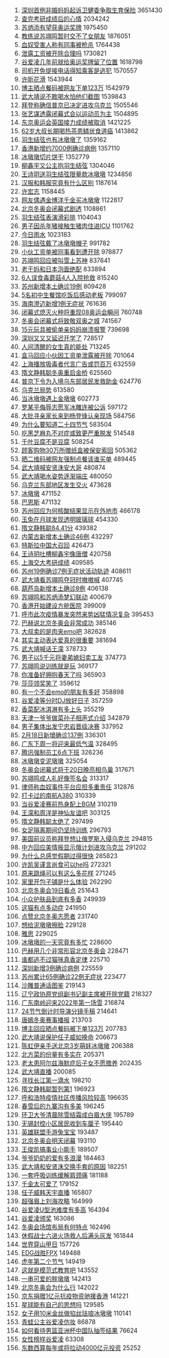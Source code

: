 1. [深圳首例非婚妈妈起诉卫健委争取生育保险](https://s.weibo.com//weibo?q=%23%E6%B7%B1%E5%9C%B3%E9%A6%96%E4%BE%8B%E9%9D%9E%E5%A9%9A%E5%A6%88%E5%A6%88%E8%B5%B7%E8%AF%89%E5%8D%AB%E5%81%A5%E5%A7%94%E4%BA%89%E5%8F%96%E7%94%9F%E8%82%B2%E4%BF%9D%E9%99%A9%23&Refer=top) 3651430
2. [查完考研成绩后的心情](https://s.weibo.com//weibo?q=%23%E6%9F%A5%E5%AE%8C%E8%80%83%E7%A0%94%E6%88%90%E7%BB%A9%E5%90%8E%E7%9A%84%E5%BF%83%E6%83%85%23&Refer=top) 2034242
3. [苏炳添有望获奥运奖牌](https://s.weibo.com//weibo?q=%23%E8%8B%8F%E7%82%B3%E6%B7%BB%E6%9C%89%E6%9C%9B%E8%8E%B7%E5%A5%A5%E8%BF%90%E5%A5%96%E7%89%8C%23&Refer=top) 1975450
4. [教练说苏翊鸣暂时交不了女朋友](https://s.weibo.com//weibo?q=%23%E6%95%99%E7%BB%83%E8%AF%B4%E8%8B%8F%E7%BF%8A%E9%B8%A3%E6%9A%82%E6%97%B6%E4%BA%A4%E4%B8%8D%E4%BA%86%E5%A5%B3%E6%9C%8B%E5%8F%8B%23&Refer=top) 1876051
5. [血奴受害人称有同事被枪杀](https://s.weibo.com//weibo?q=%23%E8%A1%80%E5%A5%B4%E5%8F%97%E5%AE%B3%E4%BA%BA%E7%A7%B0%E6%9C%89%E5%90%8C%E4%BA%8B%E8%A2%AB%E6%9E%AA%E6%9D%80%23&Refer=top) 1764438
6. [泄露工资被开除合理吗](https://s.weibo.com//weibo?q=%23%E6%B3%84%E9%9C%B2%E5%B7%A5%E8%B5%84%E8%A2%AB%E5%BC%80%E9%99%A4%E5%90%88%E7%90%86%E5%90%97%23&Refer=top) 1730821
7. [谷爱凌几年前就给奥运奖牌留了位置](https://s.weibo.com//weibo?q=%23%E8%B0%B7%E7%88%B1%E5%87%8C%E5%87%A0%E5%B9%B4%E5%89%8D%E5%B0%B1%E7%BB%99%E5%A5%A5%E8%BF%90%E5%A5%96%E7%89%8C%E7%95%99%E4%BA%86%E4%BD%8D%E7%BD%AE%23&Refer=top) 1618798
8. [司机开免提接电话得知乘客是逃犯](https://s.weibo.com//weibo?q=%23%E5%8F%B8%E6%9C%BA%E5%BC%80%E5%85%8D%E6%8F%90%E6%8E%A5%E7%94%B5%E8%AF%9D%E5%BE%97%E7%9F%A5%E4%B9%98%E5%AE%A2%E6%98%AF%E9%80%83%E7%8A%AF%23&Refer=top) 1570557
9. [许昕花滑](https://s.weibo.com//weibo?q=%23%E8%AE%B8%E6%98%95%E8%8A%B1%E6%BB%91%23&Refer=top) 1543944
10. [博主晒点餐码被网友下单123万](https://s.weibo.com//weibo?q=%23%E5%8D%9A%E4%B8%BB%E6%99%92%E7%82%B9%E9%A4%90%E7%A0%81%E8%A2%AB%E7%BD%91%E5%8F%8B%E4%B8%8B%E5%8D%95123%E4%B8%87%23&Refer=top) 1542979
11. [武大靖说不敢喝水怕他们截图](https://s.weibo.com//weibo?q=%23%E6%AD%A6%E5%A4%A7%E9%9D%96%E8%AF%B4%E4%B8%8D%E6%95%A2%E5%96%9D%E6%B0%B4%E6%80%95%E4%BB%96%E4%BB%AC%E6%88%AA%E5%9B%BE%23&Refer=top) 1539843
12. [拜登称确信普京已决定进攻乌克兰](https://s.weibo.com//weibo?q=%23%E6%8B%9C%E7%99%BB%E7%A7%B0%E7%A1%AE%E4%BF%A1%E6%99%AE%E4%BA%AC%E5%B7%B2%E5%86%B3%E5%AE%9A%E8%BF%9B%E6%94%BB%E4%B9%8C%E5%85%8B%E5%85%B0%23&Refer=top) 1505546
13. [张艺谋透露闭幕式会以运动员为主](https://s.weibo.com//weibo?q=%23%E5%BC%A0%E8%89%BA%E8%B0%8B%E9%80%8F%E9%9C%B2%E9%97%AD%E5%B9%95%E5%BC%8F%E4%BC%9A%E4%BB%A5%E8%BF%90%E5%8A%A8%E5%91%98%E4%B8%BA%E4%B8%BB%23&Refer=top) 1504895
14. [东京奥运会英国接力成绩被取消](https://s.weibo.com//weibo?q=%23%E4%B8%9C%E4%BA%AC%E5%A5%A5%E8%BF%90%E4%BC%9A%E8%8B%B1%E5%9B%BD%E6%8E%A5%E5%8A%9B%E6%88%90%E7%BB%A9%E8%A2%AB%E5%8F%96%E6%B6%88%23&Refer=top) 1421225
15. [62岁大叔长期喝热茶患鳞状食道癌](https://s.weibo.com//weibo?q=%2362%E5%B2%81%E5%A4%A7%E5%8F%94%E9%95%BF%E6%9C%9F%E5%96%9D%E7%83%AD%E8%8C%B6%E6%82%A3%E9%B3%9E%E7%8A%B6%E9%A3%9F%E9%81%93%E7%99%8C%23&Refer=top) 1413862
16. [羽生结弦也有冰墩墩了](https://s.weibo.com//weibo?q=%23%E7%BE%BD%E7%94%9F%E7%BB%93%E5%BC%A6%E4%B9%9F%E6%9C%89%E5%86%B0%E5%A2%A9%E5%A2%A9%E4%BA%86%23&Refer=top) 1359162
17. [香港新增约7000例确诊病例](https://s.weibo.com//weibo?q=%23%E9%A6%99%E6%B8%AF%E6%96%B0%E5%A2%9E%E7%BA%A67000%E4%BE%8B%E7%A1%AE%E8%AF%8A%E7%97%85%E4%BE%8B%23&Refer=top) 1357110
18. [冰墩墩切片饼干](https://s.weibo.com//weibo?q=%E5%86%B0%E5%A2%A9%E5%A2%A9%E5%88%87%E7%89%87%E9%A5%BC%E5%B9%B2&Refer=top) 1352779
19. [柳鑫宇又公主抱羽生结弦](https://s.weibo.com//weibo?q=%23%E6%9F%B3%E9%91%AB%E5%AE%87%E5%8F%88%E5%85%AC%E4%B8%BB%E6%8A%B1%E7%BE%BD%E7%94%9F%E7%BB%93%E5%BC%A6%23&Refer=top) 1304046
20. [王诗玥送羽生结弦限量款冰墩墩](https://s.weibo.com//weibo?q=%23%E7%8E%8B%E8%AF%97%E7%8E%A5%E9%80%81%E7%BE%BD%E7%94%9F%E7%BB%93%E5%BC%A6%E9%99%90%E9%87%8F%E6%AC%BE%E5%86%B0%E5%A2%A9%E5%A2%A9%23&Refer=top) 1234856
21. [汉服和韩服究竟有什么区别](https://s.weibo.com//weibo?q=%E6%B1%89%E6%9C%8D%E5%92%8C%E9%9F%A9%E6%9C%8D%E7%A9%B6%E7%AB%9F%E6%9C%89%E4%BB%80%E4%B9%88%E5%8C%BA%E5%88%AB&Refer=top) 1187614
22. [许宏志](https://s.weibo.com//weibo?q=%E8%AE%B8%E5%AE%8F%E5%BF%97&Refer=top) 1158445
23. [网友偶遇金博洋千金买冰墩墩](https://s.weibo.com//weibo?q=%23%E7%BD%91%E5%8F%8B%E5%81%B6%E9%81%87%E9%87%91%E5%8D%9A%E6%B4%8B%E5%8D%83%E9%87%91%E4%B9%B0%E5%86%B0%E5%A2%A9%E5%A2%A9%23&Refer=top) 1122817
24. [北京冬奥会闭幕式剧透](https://s.weibo.com//weibo?q=%23%E5%8C%97%E4%BA%AC%E5%86%AC%E5%A5%A5%E4%BC%9A%E9%97%AD%E5%B9%95%E5%BC%8F%E5%89%A7%E9%80%8F%23&Refer=top) 1108861
25. [羽生结弦表演滑彩排](https://s.weibo.com//weibo?q=%23%E7%BE%BD%E7%94%9F%E7%BB%93%E5%BC%A6%E8%A1%A8%E6%BC%94%E6%BB%91%E5%BD%A9%E6%8E%92%23&Refer=top) 1104043
26. [男子因杀年猪接触生猪肉住进ICU](https://s.weibo.com//weibo?q=%23%E7%94%B7%E5%AD%90%E5%9B%A0%E6%9D%80%E5%B9%B4%E7%8C%AA%E6%8E%A5%E8%A7%A6%E7%94%9F%E7%8C%AA%E8%82%89%E4%BD%8F%E8%BF%9BICU%23&Refer=top) 1101762
27. [今日雨水](https://s.weibo.com//weibo?q=%23%E4%BB%8A%E6%97%A5%E9%9B%A8%E6%B0%B4%23&Refer=top) 1023183
28. [羽生结弦戴了冰墩墩帽子](https://s.weibo.com//weibo?q=%23%E7%BE%BD%E7%94%9F%E7%BB%93%E5%BC%A6%E6%88%B4%E4%BA%86%E5%86%B0%E5%A2%A9%E5%A2%A9%E5%B8%BD%E5%AD%90%23&Refer=top) 991782
29. [小伙工资单被同事看到遭开除](https://s.weibo.com//weibo?q=%23%E5%B0%8F%E4%BC%99%E5%B7%A5%E8%B5%84%E5%8D%95%E8%A2%AB%E5%90%8C%E4%BA%8B%E7%9C%8B%E5%88%B0%E9%81%AD%E5%BC%80%E9%99%A4%23&Refer=top) 978877
30. [苏翊鸣回应被叫雪上苏神](https://s.weibo.com//weibo?q=%23%E8%8B%8F%E7%BF%8A%E9%B8%A3%E5%9B%9E%E5%BA%94%E8%A2%AB%E5%8F%AB%E9%9B%AA%E4%B8%8A%E8%8B%8F%E7%A5%9E%23&Refer=top) 837641
31. [老干妈和日本泡面绝配](https://s.weibo.com//weibo?q=%E8%80%81%E5%B9%B2%E5%A6%88%E5%92%8C%E6%97%A5%E6%9C%AC%E6%B3%A1%E9%9D%A2%E7%BB%9D%E9%85%8D&Refer=top) 833894
32. [6人误食毒蘑菇4人入院抢救](https://s.weibo.com//weibo?q=%236%E4%BA%BA%E8%AF%AF%E9%A3%9F%E6%AF%92%E8%98%91%E8%8F%874%E4%BA%BA%E5%85%A5%E9%99%A2%E6%8A%A2%E6%95%91%23&Refer=top) 815240
33. [苏州新增本土确诊19例](https://s.weibo.com//weibo?q=%23%E8%8B%8F%E5%B7%9E%E6%96%B0%E5%A2%9E%E6%9C%AC%E5%9C%9F%E7%A1%AE%E8%AF%8A19%E4%BE%8B%23&Refer=top) 809428
34. [5名初中生餐馆吃饭后感动老板](https://s.weibo.com//weibo?q=%235%E5%90%8D%E5%88%9D%E4%B8%AD%E7%94%9F%E9%A4%90%E9%A6%86%E5%90%83%E9%A5%AD%E5%90%8E%E6%84%9F%E5%8A%A8%E8%80%81%E6%9D%BF%23&Refer=top) 799097
35. [海南澄迈新增1例无症状](https://s.weibo.com//weibo?q=%23%E6%B5%B7%E5%8D%97%E6%BE%84%E8%BF%88%E6%96%B0%E5%A2%9E1%E4%BE%8B%E6%97%A0%E7%97%87%E7%8A%B6%23&Refer=top) 761636
36. [闭幕式熄灭火种将重现08奥运会瞬间](https://s.weibo.com//weibo?q=%23%E9%97%AD%E5%B9%95%E5%BC%8F%E7%86%84%E7%81%AD%E7%81%AB%E7%A7%8D%E5%B0%86%E9%87%8D%E7%8E%B008%E5%A5%A5%E8%BF%90%E4%BC%9A%E7%9E%AC%E9%97%B4%23&Refer=top) 760748
37. [冬奥会闭幕式将致敬双奥之城](https://s.weibo.com//weibo?q=%23%E5%86%AC%E5%A5%A5%E4%BC%9A%E9%97%AD%E5%B9%95%E5%BC%8F%E5%B0%86%E8%87%B4%E6%95%AC%E5%8F%8C%E5%A5%A5%E4%B9%8B%E5%9F%8E%23&Refer=top) 741567
38. [15元玩具被偷单亲妈妈崩溃报警](https://s.weibo.com//weibo?q=%2315%E5%85%83%E7%8E%A9%E5%85%B7%E8%A2%AB%E5%81%B7%E5%8D%95%E4%BA%B2%E5%A6%88%E5%A6%88%E5%B4%A9%E6%BA%83%E6%8A%A5%E8%AD%A6%23&Refer=top) 739698
39. [深圳又又又延迟开学了](https://s.weibo.com//weibo?q=%23%E6%B7%B1%E5%9C%B3%E5%8F%88%E5%8F%88%E5%8F%88%E5%BB%B6%E8%BF%9F%E5%BC%80%E5%AD%A6%E4%BA%86%23&Refer=top) 728517
40. [人间清醒的女生真的能处](https://s.weibo.com//weibo?q=%23%E4%BA%BA%E9%97%B4%E6%B8%85%E9%86%92%E7%9A%84%E5%A5%B3%E7%94%9F%E7%9C%9F%E7%9A%84%E8%83%BD%E5%A4%84%23&Refer=top) 713245
41. [盒马回应小伙因工资单泄露被开除](https://s.weibo.com//weibo?q=%23%E7%9B%92%E9%A9%AC%E5%9B%9E%E5%BA%94%E5%B0%8F%E4%BC%99%E5%9B%A0%E5%B7%A5%E8%B5%84%E5%8D%95%E6%B3%84%E9%9C%B2%E8%A2%AB%E5%BC%80%E9%99%A4%23&Refer=top) 701064
42. [上海播放吸毒者代言广告或罚百万](https://s.weibo.com//weibo?q=%23%E4%B8%8A%E6%B5%B7%E6%92%AD%E6%94%BE%E5%90%B8%E6%AF%92%E8%80%85%E4%BB%A3%E8%A8%80%E5%B9%BF%E5%91%8A%E6%88%96%E7%BD%9A%E7%99%BE%E4%B8%87%23&Refer=top) 632559
43. [隋文静韩聪冬奥重启金桥](https://s.weibo.com//weibo?q=%23%E9%9A%8B%E6%96%87%E9%9D%99%E9%9F%A9%E8%81%AA%E5%86%AC%E5%A5%A5%E9%87%8D%E5%90%AF%E9%87%91%E6%A1%A5%23&Refer=top) 625560
44. [普京下令为入境乌东部居民发救助金](https://s.weibo.com//weibo?q=%23%E6%99%AE%E4%BA%AC%E4%B8%8B%E4%BB%A4%E4%B8%BA%E5%85%A5%E5%A2%83%E4%B9%8C%E4%B8%9C%E9%83%A8%E5%B1%85%E6%B0%91%E5%8F%91%E6%95%91%E5%8A%A9%E9%87%91%23&Refer=top) 624776
45. [乌克兰局势](https://s.weibo.com//weibo?q=%E4%B9%8C%E5%85%8B%E5%85%B0%E5%B1%80%E5%8A%BF&Refer=top) 613580
46. [当冰墩墩遇上金墩墩](https://s.weibo.com//weibo?q=%23%E5%BD%93%E5%86%B0%E5%A2%A9%E5%A2%A9%E9%81%87%E4%B8%8A%E9%87%91%E5%A2%A9%E5%A2%A9%23&Refer=top) 602773
47. [罗某平侮辱志愿军冰雕连被公诉](https://s.weibo.com//weibo?q=%23%E7%BD%97%E6%9F%90%E5%B9%B3%E4%BE%AE%E8%BE%B1%E5%BF%97%E6%84%BF%E5%86%9B%E5%86%B0%E9%9B%95%E8%BF%9E%E8%A2%AB%E5%85%AC%E8%AF%89%23&Refer=top) 597172
48. [大批寻亲家长来到杨登锋认亲现场](https://s.weibo.com//weibo?q=%23%E5%A4%A7%E6%89%B9%E5%AF%BB%E4%BA%B2%E5%AE%B6%E9%95%BF%E6%9D%A5%E5%88%B0%E6%9D%A8%E7%99%BB%E9%94%8B%E8%AE%A4%E4%BA%B2%E7%8E%B0%E5%9C%BA%23&Refer=top) 584756
49. [为什么要知道二十四节气](https://s.weibo.com//weibo?q=%23%E4%B8%BA%E4%BB%80%E4%B9%88%E8%A6%81%E7%9F%A5%E9%81%93%E4%BA%8C%E5%8D%81%E5%9B%9B%E8%8A%82%E6%B0%94%23&Refer=top) 583504
50. [吃黑芝麻丸不对症或致更严重脱发](https://s.weibo.com//weibo?q=%23%E5%90%83%E9%BB%91%E8%8A%9D%E9%BA%BB%E4%B8%B8%E4%B8%8D%E5%AF%B9%E7%97%87%E6%88%96%E8%87%B4%E6%9B%B4%E4%B8%A5%E9%87%8D%E8%84%B1%E5%8F%91%23&Refer=top) 514548
51. [千叶豆腐不是豆腐](https://s.weibo.com//weibo?q=%23%E5%8D%83%E5%8F%B6%E8%B1%86%E8%85%90%E4%B8%8D%E6%98%AF%E8%B1%86%E8%85%90%23&Refer=top) 508254
52. [顾客购物30万所赠纸盒被保安索回](https://s.weibo.com//weibo?q=%23%E9%A1%BE%E5%AE%A2%E8%B4%AD%E7%89%A930%E4%B8%87%E6%89%80%E8%B5%A0%E7%BA%B8%E7%9B%92%E8%A2%AB%E4%BF%9D%E5%AE%89%E7%B4%A2%E5%9B%9E%23&Refer=top) 505362
53. [晒二维码被网友强制点餐该谁买单](https://s.weibo.com//weibo?q=%23%E6%99%92%E4%BA%8C%E7%BB%B4%E7%A0%81%E8%A2%AB%E7%BD%91%E5%8F%8B%E5%BC%BA%E5%88%B6%E7%82%B9%E9%A4%90%E8%AF%A5%E8%B0%81%E4%B9%B0%E5%8D%95%23&Refer=top) 489445
54. [武大靖喊安贤洙安大哥](https://s.weibo.com//weibo?q=%23%E6%AD%A6%E5%A4%A7%E9%9D%96%E5%96%8A%E5%AE%89%E8%B4%A4%E6%B4%99%E5%AE%89%E5%A4%A7%E5%93%A5%23&Refer=top) 480874
55. [武大靖喝水姿势逐渐端庄](https://s.weibo.com//weibo?q=%23%E6%AD%A6%E5%A4%A7%E9%9D%96%E5%96%9D%E6%B0%B4%E5%A7%BF%E5%8A%BF%E9%80%90%E6%B8%90%E7%AB%AF%E5%BA%84%23&Refer=top) 480050
56. [乌克兰东部地区发生交火](https://s.weibo.com//weibo?q=%23%E4%B9%8C%E5%85%8B%E5%85%B0%E4%B8%9C%E9%83%A8%E5%9C%B0%E5%8C%BA%E5%8F%91%E7%94%9F%E4%BA%A4%E7%81%AB%23&Refer=top) 473628
57. [冰墩墩](https://s.weibo.com//weibo?q=%23%E5%86%B0%E5%A2%A9%E5%A2%A9%23&Refer=top) 471152
58. [巴恩斯](https://s.weibo.com//weibo?q=%E5%B7%B4%E6%81%A9%E6%96%AF&Refer=top) 471132
59. [苏州回应为何核酸结果显示在外地市](https://s.weibo.com//weibo?q=%23%E8%8B%8F%E5%B7%9E%E5%9B%9E%E5%BA%94%E4%B8%BA%E4%BD%95%E6%A0%B8%E9%85%B8%E7%BB%93%E6%9E%9C%E6%98%BE%E7%A4%BA%E5%9C%A8%E5%A4%96%E5%9C%B0%E5%B8%82%23&Refer=top) 466178
60. [玉兔在月球发现透明玻璃球](https://s.weibo.com//weibo?q=%23%E7%8E%89%E5%85%94%E5%9C%A8%E6%9C%88%E7%90%83%E5%8F%91%E7%8E%B0%E9%80%8F%E6%98%8E%E7%8E%BB%E7%92%83%E7%90%83%23&Refer=top) 454330
61. [隋文静韩聪84.41分](https://s.weibo.com//weibo?q=%23%E9%9A%8B%E6%96%87%E9%9D%99%E9%9F%A9%E8%81%AA84.41%E5%88%86%23&Refer=top) 439382
62. [内蒙古新增本土确诊46例](https://s.weibo.com//weibo?q=%23%E5%86%85%E8%92%99%E5%8F%A4%E6%96%B0%E5%A2%9E%E6%9C%AC%E5%9C%9F%E7%A1%AE%E8%AF%8A46%E4%BE%8B%23&Refer=top) 432297
63. [特斯拉中国大召回](https://s.weibo.com//weibo?q=%E7%89%B9%E6%96%AF%E6%8B%89%E4%B8%AD%E5%9B%BD%E5%A4%A7%E5%8F%AC%E5%9B%9E&Refer=top) 426473
64. [王诗玥吐槽柳鑫宇像唐僧](https://s.weibo.com//weibo?q=%23%E7%8E%8B%E8%AF%97%E7%8E%A5%E5%90%90%E6%A7%BD%E6%9F%B3%E9%91%AB%E5%AE%87%E5%83%8F%E5%94%90%E5%83%A7%23&Refer=top) 420758
65. [上海交大考研成绩](https://s.weibo.com//weibo?q=%E4%B8%8A%E6%B5%B7%E4%BA%A4%E5%A4%A7%E8%80%83%E7%A0%94%E6%88%90%E7%BB%A9&Refer=top) 409585
66. [苏州19例确诊7例无症状活动轨迹](https://s.weibo.com//weibo?q=%23%E8%8B%8F%E5%B7%9E19%E4%BE%8B%E7%A1%AE%E8%AF%8A7%E4%BE%8B%E6%97%A0%E7%97%87%E7%8A%B6%E6%B4%BB%E5%8A%A8%E8%BD%A8%E8%BF%B9%23&Refer=top) 408611
67. [武大靖看苏翊鸣夺冠时嗷嗷喊](https://s.weibo.com//weibo?q=%23%E6%AD%A6%E5%A4%A7%E9%9D%96%E7%9C%8B%E8%8B%8F%E7%BF%8A%E9%B8%A3%E5%A4%BA%E5%86%A0%E6%97%B6%E5%97%B7%E5%97%B7%E5%96%8A%23&Refer=top) 407745
68. [葫芦岛新增本土确诊8例](https://s.weibo.com//weibo?q=%23%E8%91%AB%E8%8A%A6%E5%B2%9B%E6%96%B0%E5%A2%9E%E6%9C%AC%E5%9C%9F%E7%A1%AE%E8%AF%8A8%E4%BE%8B%23&Refer=top) 406138
69. [苏翊鸣和苏炳添梦幻联动](https://s.weibo.com//weibo?q=%23%E8%8B%8F%E7%BF%8A%E9%B8%A3%E5%92%8C%E8%8B%8F%E7%82%B3%E6%B7%BB%E6%A2%A6%E5%B9%BB%E8%81%94%E5%8A%A8%23&Refer=top) 400679
70. [香港开始建设方舱医院](https://s.weibo.com//weibo?q=%23%E9%A6%99%E6%B8%AF%E5%BC%80%E5%A7%8B%E5%BB%BA%E8%AE%BE%E6%96%B9%E8%88%B1%E5%8C%BB%E9%99%A2%23&Refer=top) 399009
71. [呼市此次疫情暴发突然来势凶猛情况复杂](https://s.weibo.com//weibo?q=%23%E5%91%BC%E5%B8%82%E6%AD%A4%E6%AC%A1%E7%96%AB%E6%83%85%E6%9A%B4%E5%8F%91%E7%AA%81%E7%84%B6%E6%9D%A5%E5%8A%BF%E5%87%B6%E7%8C%9B%E6%83%85%E5%86%B5%E5%A4%8D%E6%9D%82%23&Refer=top) 395453
72. [巴赫说北京冬奥会非常成功](https://s.weibo.com//weibo?q=%23%E5%B7%B4%E8%B5%AB%E8%AF%B4%E5%8C%97%E4%BA%AC%E5%86%AC%E5%A5%A5%E4%BC%9A%E9%9D%9E%E5%B8%B8%E6%88%90%E5%8A%9F%23&Refer=top) 385146
73. [大叔卖的是肉夹emo吧](https://s.weibo.com//weibo?q=%23%E5%A4%A7%E5%8F%94%E5%8D%96%E7%9A%84%E6%98%AF%E8%82%89%E5%A4%B9emo%E5%90%A7%23&Refer=top) 382628
74. [其实主动表达爱真的很重要](https://s.weibo.com//weibo?q=%23%E5%85%B6%E5%AE%9E%E4%B8%BB%E5%8A%A8%E8%A1%A8%E8%BE%BE%E7%88%B1%E7%9C%9F%E7%9A%84%E5%BE%88%E9%87%8D%E8%A6%81%23&Refer=top) 381694
75. [武大靖喊话王濛](https://s.weibo.com//weibo?q=%23%E6%AD%A6%E5%A4%A7%E9%9D%96%E5%96%8A%E8%AF%9D%E7%8E%8B%E6%BF%9B%23&Refer=top) 378733
76. [男子以5千元将妻弟媳妇卖工友](https://s.weibo.com//weibo?q=%23%E7%94%B7%E5%AD%90%E4%BB%A55%E5%8D%83%E5%85%83%E5%B0%86%E5%A6%BB%E5%BC%9F%E5%AA%B3%E5%A6%87%E5%8D%96%E5%B7%A5%E5%8F%8B%23&Refer=top) 374773
77. [苏翊鸣说训练就是玩](https://s.weibo.com//weibo?q=%23%E8%8B%8F%E7%BF%8A%E9%B8%A3%E8%AF%B4%E8%AE%AD%E7%BB%83%E5%B0%B1%E6%98%AF%E7%8E%A9%23&Refer=top) 369177
78. [你准备好拥抱春天了吗](https://s.weibo.com//weibo?q=%23%E4%BD%A0%E5%87%86%E5%A4%87%E5%A5%BD%E6%8B%A5%E6%8A%B1%E6%98%A5%E5%A4%A9%E4%BA%86%E5%90%97%23&Refer=top) 365903
79. [莎莎领奖笑了](https://s.weibo.com//weibo?q=%23%E8%8E%8E%E8%8E%8E%E9%A2%86%E5%A5%96%E7%AC%91%E4%BA%86%23&Refer=top) 359612
80. [有一个不会emo的朋友有多好](https://s.weibo.com//weibo?q=%23%E6%9C%89%E4%B8%80%E4%B8%AA%E4%B8%8D%E4%BC%9Aemo%E7%9A%84%E6%9C%8B%E5%8F%8B%E6%9C%89%E5%A4%9A%E5%A5%BD%23&Refer=top) 358898
81. [谷爱凌等分时DJ放好日子](https://s.weibo.com//weibo?q=%23%E8%B0%B7%E7%88%B1%E5%87%8C%E7%AD%89%E5%88%86%E6%97%B6DJ%E6%94%BE%E5%A5%BD%E6%97%A5%E5%AD%90%23&Refer=top) 357259
82. [香菜配冰淇淋有多上头](https://s.weibo.com//weibo?q=%23%E9%A6%99%E8%8F%9C%E9%85%8D%E5%86%B0%E6%B7%87%E6%B7%8B%E6%9C%89%E5%A4%9A%E4%B8%8A%E5%A4%B4%23&Refer=top) 355219
83. [天津一爷爷做菜孙子相声式介绍](https://s.weibo.com//weibo?q=%23%E5%A4%A9%E6%B4%A5%E4%B8%80%E7%88%B7%E7%88%B7%E5%81%9A%E8%8F%9C%E5%AD%99%E5%AD%90%E7%9B%B8%E5%A3%B0%E5%BC%8F%E4%BB%8B%E7%BB%8D%23&Refer=top) 342879
84. [男子集体出发宁忠岩晋级决赛](https://s.weibo.com//weibo?q=%23%E7%94%B7%E5%AD%90%E9%9B%86%E4%BD%93%E5%87%BA%E5%8F%91%E5%AE%81%E5%BF%A0%E5%B2%A9%E6%99%8B%E7%BA%A7%E5%86%B3%E8%B5%9B%23&Refer=top) 337952
85. [2月18日新增确诊137例](https://s.weibo.com//weibo?q=%232%E6%9C%8818%E6%97%A5%E6%96%B0%E5%A2%9E%E7%A1%AE%E8%AF%8A137%E4%BE%8B%23&Refer=top) 336301
86. [广东下周一将迎来最低气温](https://s.weibo.com//weibo?q=%23%E5%B9%BF%E4%B8%9C%E4%B8%8B%E5%91%A8%E4%B8%80%E5%B0%86%E8%BF%8E%E6%9D%A5%E6%9C%80%E4%BD%8E%E6%B0%94%E6%B8%A9%23&Refer=top) 328495
87. [腾讯强制员工6点下班](https://s.weibo.com//weibo?q=%23%E8%85%BE%E8%AE%AF%E5%BC%BA%E5%88%B6%E5%91%98%E5%B7%A56%E7%82%B9%E4%B8%8B%E7%8F%AD%23&Refer=top) 326236
88. [冰墩墩变泥墩墩](https://s.weibo.com//weibo?q=%23%E5%86%B0%E5%A2%A9%E5%A2%A9%E5%8F%98%E6%B3%A5%E5%A2%A9%E5%A2%A9%23&Refer=top) 325054
89. [冬奥会闭幕式将于20日晚亮相鸟巢](https://s.weibo.com//weibo?q=%23%E5%86%AC%E5%A5%A5%E4%BC%9A%E9%97%AD%E5%B9%95%E5%BC%8F%E5%B0%86%E4%BA%8E20%E6%97%A5%E6%99%9A%E4%BA%AE%E7%9B%B8%E9%B8%9F%E5%B7%A2%23&Refer=top) 317671
90. [苏翊鸣成人礼好像签名会](https://s.weibo.com//weibo?q=%23%E8%8B%8F%E7%BF%8A%E9%B8%A3%E6%88%90%E4%BA%BA%E7%A4%BC%E5%A5%BD%E5%83%8F%E7%AD%BE%E5%90%8D%E4%BC%9A%23&Refer=top) 313317
91. [律师称血奴事件平台应担多重责任](https://s.weibo.com//weibo?q=%23%E5%BE%8B%E5%B8%88%E7%A7%B0%E8%A1%80%E5%A5%B4%E4%BA%8B%E4%BB%B6%E5%B9%B3%E5%8F%B0%E5%BA%94%E6%8B%85%E5%A4%9A%E9%87%8D%E8%B4%A3%E4%BB%BB%23&Refer=top) 312876
92. [打卡过的南航A380](https://s.weibo.com//weibo?q=%23%E6%89%93%E5%8D%A1%E8%BF%87%E7%9A%84%E5%8D%97%E8%88%AAA380%23&Refer=top) 310339
93. [当谷爱凌赛前热身配上BGM](https://s.weibo.com//weibo?q=%23%E5%BD%93%E8%B0%B7%E7%88%B1%E5%87%8C%E8%B5%9B%E5%89%8D%E7%83%AD%E8%BA%AB%E9%85%8D%E4%B8%8ABGM%23&Refer=top) 310219
94. [王濛和周洋是神仙友谊吧](https://s.weibo.com//weibo?q=%23%E7%8E%8B%E6%BF%9B%E5%92%8C%E5%91%A8%E6%B4%8B%E6%98%AF%E7%A5%9E%E4%BB%99%E5%8F%8B%E8%B0%8A%E5%90%A7%23&Refer=top) 303125
95. [隋文静韩聪太绝了](https://s.weibo.com//weibo?q=%23%E9%9A%8B%E6%96%87%E9%9D%99%E9%9F%A9%E8%81%AA%E5%A4%AA%E7%BB%9D%E4%BA%86%23&Refer=top) 297499
96. [女足隔离期间仍坚持训练](https://s.weibo.com//weibo?q=%23%E5%A5%B3%E8%B6%B3%E9%9A%94%E7%A6%BB%E6%9C%9F%E9%97%B4%E4%BB%8D%E5%9D%9A%E6%8C%81%E8%AE%AD%E7%BB%83%23&Refer=top) 296793
97. [美国前议员称拜登想让俄罗斯入侵乌克兰](https://s.weibo.com//weibo?q=%23%E7%BE%8E%E5%9B%BD%E5%89%8D%E8%AE%AE%E5%91%98%E7%A7%B0%E6%8B%9C%E7%99%BB%E6%83%B3%E8%AE%A9%E4%BF%84%E7%BD%97%E6%96%AF%E5%85%A5%E4%BE%B5%E4%B9%8C%E5%85%8B%E5%85%B0%23&Refer=top) 294815
98. [中方回应美情报显示俄计划进攻乌克兰](https://s.weibo.com//weibo?q=%23%E4%B8%AD%E6%96%B9%E5%9B%9E%E5%BA%94%E7%BE%8E%E6%83%85%E6%8A%A5%E6%98%BE%E7%A4%BA%E4%BF%84%E8%AE%A1%E5%88%92%E8%BF%9B%E6%94%BB%E4%B9%8C%E5%85%8B%E5%85%B0%23&Refer=top) 291202
99. [为什么总感觉假期过得很快](https://s.weibo.com//weibo?q=%23%E4%B8%BA%E4%BB%80%E4%B9%88%E6%80%BB%E6%84%9F%E8%A7%89%E5%81%87%E6%9C%9F%E8%BF%87%E5%BE%97%E5%BE%88%E5%BF%AB%23&Refer=top) 285823
100. [许凯吴谨言尚食可以he吗](https://s.weibo.com//weibo?q=%23%E8%AE%B8%E5%87%AF%E5%90%B4%E8%B0%A8%E8%A8%80%E5%B0%9A%E9%A3%9F%E5%8F%AF%E4%BB%A5he%E5%90%97%23&Refer=top) 272321
101. [原来跳绳可以有这么多花样](https://s.weibo.com//weibo?q=%23%E5%8E%9F%E6%9D%A5%E8%B7%B3%E7%BB%B3%E5%8F%AF%E4%BB%A5%E6%9C%89%E8%BF%99%E4%B9%88%E5%A4%9A%E8%8A%B1%E6%A0%B7%23&Refer=top) 271245
102. [家里开包子铺是什么体验](https://s.weibo.com//weibo?q=%23%E5%AE%B6%E9%87%8C%E5%BC%80%E5%8C%85%E5%AD%90%E9%93%BA%E6%98%AF%E4%BB%80%E4%B9%88%E4%BD%93%E9%AA%8C%23&Refer=top) 262290
103. [北京冬奥会19日看点](https://s.weibo.com//weibo?q=%E5%8C%97%E4%BA%AC%E5%86%AC%E5%A5%A5%E4%BC%9A19%E6%97%A5%E7%9C%8B%E7%82%B9&Refer=top) 251643
104. [小众护肤品到底有多香](https://s.weibo.com//weibo?q=%23%E5%B0%8F%E4%BC%97%E6%8A%A4%E8%82%A4%E5%93%81%E5%88%B0%E5%BA%95%E6%9C%89%E5%A4%9A%E9%A6%99%23&Refer=top) 249939
105. [这猫有点多动症](https://s.weibo.com//weibo?q=%23%E8%BF%99%E7%8C%AB%E6%9C%89%E7%82%B9%E5%A4%9A%E5%8A%A8%E7%97%87%23&Refer=top) 241950
106. [点赞北京冬奥志愿者](https://s.weibo.com//weibo?q=%23%E7%82%B9%E8%B5%9E%E5%8C%97%E4%BA%AC%E5%86%AC%E5%A5%A5%E5%BF%97%E6%84%BF%E8%80%85%23&Refer=top) 231740
107. [想给泥墩墩擦脸](https://s.weibo.com//weibo?q=%23%E6%83%B3%E7%BB%99%E6%B3%A5%E5%A2%A9%E5%A2%A9%E6%93%A6%E8%84%B8%23&Refer=top) 229128
108. [雅思](https://s.weibo.com//weibo?q=%E9%9B%85%E6%80%9D&Refer=top) 229025
109. [冰墩墩的一天究竟有多忙](https://s.weibo.com//weibo?q=%23%E5%86%B0%E5%A2%A9%E5%A2%A9%E7%9A%84%E4%B8%80%E5%A4%A9%E7%A9%B6%E7%AB%9F%E6%9C%89%E5%A4%9A%E5%BF%99%23&Refer=top) 228600
110. [巴赫用几个非常形容北京冬奥会](https://s.weibo.com//weibo?q=%23%E5%B7%B4%E8%B5%AB%E7%94%A8%E5%87%A0%E4%B8%AA%E9%9D%9E%E5%B8%B8%E5%BD%A2%E5%AE%B9%E5%8C%97%E4%BA%AC%E5%86%AC%E5%A5%A5%E4%BC%9A%23&Refer=top) 228471
111. [谁都逃不过猫咪真香定律](https://s.weibo.com//weibo?q=%23%E8%B0%81%E9%83%BD%E9%80%83%E4%B8%8D%E8%BF%87%E7%8C%AB%E5%92%AA%E7%9C%9F%E9%A6%99%E5%AE%9A%E5%BE%8B%23&Refer=top) 225710
112. [深圳新增3例确诊病例](https://s.weibo.com//weibo?q=%E6%B7%B1%E5%9C%B3%E6%96%B0%E5%A2%9E3%E4%BE%8B%E7%A1%AE%E8%AF%8A%E7%97%85%E4%BE%8B&Refer=top) 225559
113. [苏州累计65例确诊22例无症状](https://s.weibo.com//weibo?q=%23%E8%8B%8F%E5%B7%9E%E7%B4%AF%E8%AE%A165%E4%BE%8B%E7%A1%AE%E8%AF%8A22%E4%BE%8B%E6%97%A0%E7%97%87%E7%8A%B6%23&Refer=top) 223477
114. [沙雕普通话图鉴](https://s.weibo.com//weibo?q=%23%E6%B2%99%E9%9B%95%E6%99%AE%E9%80%9A%E8%AF%9D%E5%9B%BE%E9%89%B4%23&Refer=top) 219143
115. [辽宁政协原党组副书记副主席被开除党籍](https://s.weibo.com//weibo?q=%23%E8%BE%BD%E5%AE%81%E6%94%BF%E5%8D%8F%E5%8E%9F%E5%85%9A%E7%BB%84%E5%89%AF%E4%B9%A6%E8%AE%B0%E5%89%AF%E4%B8%BB%E5%B8%AD%E8%A2%AB%E5%BC%80%E9%99%A4%E5%85%9A%E7%B1%8D%23&Refer=top) 218327
116. [广东南岭迎来2022年第一场雪](https://s.weibo.com//weibo?q=%23%E5%B9%BF%E4%B8%9C%E5%8D%97%E5%B2%AD%E8%BF%8E%E6%9D%A52022%E5%B9%B4%E7%AC%AC%E4%B8%80%E5%9C%BA%E9%9B%AA%23&Refer=top) 216874
117. [24节气倒计时导演分镜手稿](https://s.weibo.com//weibo?q=%2324%E8%8A%82%E6%B0%94%E5%80%92%E8%AE%A1%E6%97%B6%E5%AF%BC%E6%BC%94%E5%88%86%E9%95%9C%E6%89%8B%E7%A8%BF%23&Refer=top) 214641
118. [唐嫣冬奥赛事播报](https://s.weibo.com//weibo?q=%23%E5%94%90%E5%AB%A3%E5%86%AC%E5%A5%A5%E8%B5%9B%E4%BA%8B%E6%92%AD%E6%8A%A5%23&Refer=top) 213703
119. [博主回应晒点餐码被下单123万](https://s.weibo.com//weibo?q=%23%E5%8D%9A%E4%B8%BB%E5%9B%9E%E5%BA%94%E6%99%92%E7%82%B9%E9%A4%90%E7%A0%81%E8%A2%AB%E4%B8%8B%E5%8D%95123%E4%B8%87%23&Refer=top) 207783
120. [武大靖说保护任子威如换命](https://s.weibo.com//weibo?q=%23%E6%AD%A6%E5%A4%A7%E9%9D%96%E8%AF%B4%E4%BF%9D%E6%8A%A4%E4%BB%BB%E5%AD%90%E5%A8%81%E5%A6%82%E6%8D%A2%E5%91%BD%23&Refer=top) 206673
121. [陈虹伊亲手送北京3岁萌娃冰墩墩](https://s.weibo.com//weibo?q=%23%E9%99%88%E8%99%B9%E4%BC%8A%E4%BA%B2%E6%89%8B%E9%80%81%E5%8C%97%E4%BA%AC3%E5%B2%81%E8%90%8C%E5%A8%83%E5%86%B0%E5%A2%A9%E5%A2%A9%23&Refer=top) 206388
122. [北方菜的份量有多实在](https://s.weibo.com//weibo?q=%23%E5%8C%97%E6%96%B9%E8%8F%9C%E7%9A%84%E4%BB%BD%E9%87%8F%E6%9C%89%E5%A4%9A%E5%AE%9E%E5%9C%A8%23&Refer=top) 205371
123. [老太患阿尔兹海默症后子女不愿赡养](https://s.weibo.com//weibo?q=%23%E8%80%81%E5%A4%AA%E6%82%A3%E9%98%BF%E5%B0%94%E5%85%B9%E6%B5%B7%E9%BB%98%E7%97%87%E5%90%8E%E5%AD%90%E5%A5%B3%E4%B8%8D%E6%84%BF%E8%B5%A1%E5%85%BB%23&Refer=top) 202435
124. [武大靖直播](https://s.weibo.com//weibo?q=%23%E6%AD%A6%E5%A4%A7%E9%9D%96%E7%9B%B4%E6%92%AD%23&Refer=top) 200085
125. [寻找长江第一滴水](https://s.weibo.com//weibo?q=%23%E5%AF%BB%E6%89%BE%E9%95%BF%E6%B1%9F%E7%AC%AC%E4%B8%80%E6%BB%B4%E6%B0%B4%23&Refer=top) 198210
126. [隋文静韩聪暂列第1](https://s.weibo.com//weibo?q=%23%E9%9A%8B%E6%96%87%E9%9D%99%E9%9F%A9%E8%81%AA%E6%9A%82%E5%88%97%E7%AC%AC1%23&Refer=top) 196923
127. [呼和浩特疫情社区传播风险较高](https://s.weibo.com//weibo?q=%23%E5%91%BC%E5%92%8C%E6%B5%A9%E7%89%B9%E7%96%AB%E6%83%85%E7%A4%BE%E5%8C%BA%E4%BC%A0%E6%92%AD%E9%A3%8E%E9%99%A9%E8%BE%83%E9%AB%98%23&Refer=top) 196635
128. [春雪后的九寨沟有多美](https://s.weibo.com//weibo?q=%23%E6%98%A5%E9%9B%AA%E5%90%8E%E7%9A%84%E4%B9%9D%E5%AF%A8%E6%B2%9F%E6%9C%89%E5%A4%9A%E7%BE%8E%23&Refer=top) 196245
129. [环卫大爷清晨除雪结霜成白眉大侠](https://s.weibo.com//weibo?q=%23%E7%8E%AF%E5%8D%AB%E5%A4%A7%E7%88%B7%E6%B8%85%E6%99%A8%E9%99%A4%E9%9B%AA%E7%BB%93%E9%9C%9C%E6%88%90%E7%99%BD%E7%9C%89%E5%A4%A7%E4%BE%A0%23&Refer=top) 195789
130. [无锡封控小区居民收到车厘子](https://s.weibo.com//weibo?q=%23%E6%97%A0%E9%94%A1%E5%B0%81%E6%8E%A7%E5%B0%8F%E5%8C%BA%E5%B1%85%E6%B0%91%E6%94%B6%E5%88%B0%E8%BD%A6%E5%8E%98%E5%AD%90%23&Refer=top) 195440
131. [英雄联盟手游兔宝宝](https://s.weibo.com//weibo?q=%23%E8%8B%B1%E9%9B%84%E8%81%94%E7%9B%9F%E6%89%8B%E6%B8%B8%E5%85%94%E5%AE%9D%E5%AE%9D%23&Refer=top) 193487
132. [北京冬奥会明天闭幕](https://s.weibo.com//weibo?q=%23%E5%8C%97%E4%BA%AC%E5%86%AC%E5%A5%A5%E4%BC%9A%E6%98%8E%E5%A4%A9%E9%97%AD%E5%B9%95%23&Refer=top) 193110
133. [王俊凯搞事业小能手](https://s.weibo.com//weibo?q=%23%E7%8E%8B%E4%BF%8A%E5%87%AF%E6%90%9E%E4%BA%8B%E4%B8%9A%E5%B0%8F%E8%83%BD%E6%89%8B%23&Refer=top) 189507
134. [爷爷奶奶的爱有多浪漫](https://s.weibo.com//weibo?q=%23%E7%88%B7%E7%88%B7%E5%A5%B6%E5%A5%B6%E7%9A%84%E7%88%B1%E6%9C%89%E5%A4%9A%E6%B5%AA%E6%BC%AB%23&Refer=top) 184463
135. [武大靖和安贤洙交换手套的原因](https://s.weibo.com//weibo?q=%23%E6%AD%A6%E5%A4%A7%E9%9D%96%E5%92%8C%E5%AE%89%E8%B4%A4%E6%B4%99%E4%BA%A4%E6%8D%A2%E6%89%8B%E5%A5%97%E7%9A%84%E5%8E%9F%E5%9B%A0%23&Refer=top) 182251
136. [一套呼吸训练缓解肩颈痛](https://s.weibo.com//weibo?q=%23%E4%B8%80%E5%A5%97%E5%91%BC%E5%90%B8%E8%AE%AD%E7%BB%83%E7%BC%93%E8%A7%A3%E8%82%A9%E9%A2%88%E7%97%9B%23&Refer=top) 181188
137. [千金太可爱了](https://s.weibo.com//weibo?q=%23%E5%8D%83%E9%87%91%E5%A4%AA%E5%8F%AF%E7%88%B1%E4%BA%86%23&Refer=top) 179152
138. [任子威韩天宇直播](https://s.weibo.com//weibo?q=%E4%BB%BB%E5%AD%90%E5%A8%81%E9%9F%A9%E5%A4%A9%E5%AE%87%E7%9B%B4%E6%92%AD&Refer=top) 165807
139. [超强眉上刘海攻略](https://s.weibo.com//weibo?q=%23%E8%B6%85%E5%BC%BA%E7%9C%89%E4%B8%8A%E5%88%98%E6%B5%B7%E6%94%BB%E7%95%A5%23&Refer=top) 164999
140. [谷爱凌U型池难度有多高](https://s.weibo.com//weibo?q=%23%E8%B0%B7%E7%88%B1%E5%87%8CU%E5%9E%8B%E6%B1%A0%E9%9A%BE%E5%BA%A6%E6%9C%89%E5%A4%9A%E9%AB%98%23&Refer=top) 164394
141. [谷爱凌颁奖](https://s.weibo.com//weibo?q=%23%E8%B0%B7%E7%88%B1%E5%87%8C%E9%A2%81%E5%A5%96%23&Refer=top) 163086
142. [冬奥会场馆布局有何特点](https://s.weibo.com//weibo?q=%23%E5%86%AC%E5%A5%A5%E4%BC%9A%E5%9C%BA%E9%A6%86%E5%B8%83%E5%B1%80%E6%9C%89%E4%BD%95%E7%89%B9%E7%82%B9%23&Refer=top) 162496
143. [休假战士六进火场救人后满头灰发](https://s.weibo.com//weibo?q=%23%E4%BC%91%E5%81%87%E6%88%98%E5%A3%AB%E5%85%AD%E8%BF%9B%E7%81%AB%E5%9C%BA%E6%95%91%E4%BA%BA%E5%90%8E%E6%BB%A1%E5%A4%B4%E7%81%B0%E5%8F%91%23&Refer=top) 161844
144. [世界穿山甲日](https://s.weibo.com//weibo?q=%23%E4%B8%96%E7%95%8C%E7%A9%BF%E5%B1%B1%E7%94%B2%E6%97%A5%23&Refer=top) 157726
145. [EDG战胜FPX](https://s.weibo.com//weibo?q=%23EDG%E6%88%98%E8%83%9CFPX%23&Refer=top) 149488
146. [虎年第二个节气](https://s.weibo.com//weibo?q=%23%E8%99%8E%E5%B9%B4%E7%AC%AC%E4%BA%8C%E4%B8%AA%E8%8A%82%E6%B0%94%23&Refer=top) 149419
147. [这就是模范式教育吧](https://s.weibo.com//weibo?q=%23%E8%BF%99%E5%B0%B1%E6%98%AF%E6%A8%A1%E8%8C%83%E5%BC%8F%E6%95%99%E8%82%B2%E5%90%A7%23&Refer=top) 143552
148. [一串可爱的胖墩墩](https://s.weibo.com//weibo?q=%23%E4%B8%80%E4%B8%B2%E5%8F%AF%E7%88%B1%E7%9A%84%E8%83%96%E5%A2%A9%E5%A2%A9%23&Refer=top) 142413
149. [北京冬奥会为什么行](https://s.weibo.com//weibo?q=%23%E5%8C%97%E4%BA%AC%E5%86%AC%E5%A5%A5%E4%BC%9A%E4%B8%BA%E4%BB%80%E4%B9%88%E8%A1%8C%23&Refer=top) 142022
150. [京东捐赠1亿元抗疫物资驰援香港](https://s.weibo.com//weibo?q=%23%E4%BA%AC%E4%B8%9C%E6%8D%90%E8%B5%A01%E4%BA%BF%E5%85%83%E6%8A%97%E7%96%AB%E7%89%A9%E8%B5%84%E9%A9%B0%E6%8F%B4%E9%A6%99%E6%B8%AF%23&Refer=top) 141221
151. [星球能有自己的思想吗](https://s.weibo.com//weibo?q=%23%E6%98%9F%E7%90%83%E8%83%BD%E6%9C%89%E8%87%AA%E5%B7%B1%E7%9A%84%E6%80%9D%E6%83%B3%E5%90%97%23&Refer=top) 129585
152. [女子用10米金丝做掐丝珐琅冰墩墩](https://s.weibo.com//weibo?q=%23%E5%A5%B3%E5%AD%90%E7%94%A810%E7%B1%B3%E9%87%91%E4%B8%9D%E5%81%9A%E6%8E%90%E4%B8%9D%E7%8F%90%E7%90%85%E5%86%B0%E5%A2%A9%E5%A2%A9%23&Refer=top) 110141
153. [青蛙公主谷爱凌仿妆](https://s.weibo.com//weibo?q=%23%E9%9D%92%E8%9B%99%E5%85%AC%E4%B8%BB%E8%B0%B7%E7%88%B1%E5%87%8C%E4%BB%BF%E5%A6%86%23&Refer=top) 86878
154. [如何看待男篮亚洲杯中国队抽签结果](https://s.weibo.com//weibo?q=%23%E5%A6%82%E4%BD%95%E7%9C%8B%E5%BE%85%E7%94%B7%E7%AF%AE%E4%BA%9A%E6%B4%B2%E6%9D%AF%E4%B8%AD%E5%9B%BD%E9%98%9F%E6%8A%BD%E7%AD%BE%E7%BB%93%E6%9E%9C%23&Refer=top) 76624
155. [女性榜样谷爱凌](https://s.weibo.com//weibo?q=%23%E5%A5%B3%E6%80%A7%E6%A6%9C%E6%A0%B7%E8%B0%B7%E7%88%B1%E5%87%8C%23&Refer=top) 63308
156. [东数西算每年或将拉动4000亿元投资](https://s.weibo.com//weibo?q=%23%E4%B8%9C%E6%95%B0%E8%A5%BF%E7%AE%97%E6%AF%8F%E5%B9%B4%E6%88%96%E5%B0%86%E6%8B%89%E5%8A%A84000%E4%BA%BF%E5%85%83%E6%8A%95%E8%B5%84%23&Refer=top) 25252
